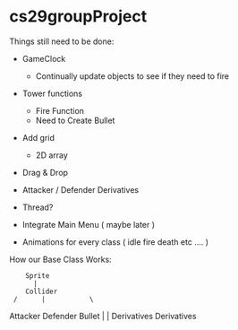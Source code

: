 # cs29groupProject

Things still need to be done:

- GameClock
    - Continually update objects to see if they need to fire
 
- Tower functions
  -  Fire Function
    -  Need to Create Bullet

- Add grid 
  - 2D array

- Drag & Drop

- Attacker / Defender Derivatives

- Thread?

- Integrate Main Menu ( maybe later )

- Animations for every class ( idle fire death etc .... )





How our Base Class Works:

        Sprite
          |
        Collider
     /      |           \
 Attacker   Defender    Bullet
    |           |
Derivatives  Derivatives



